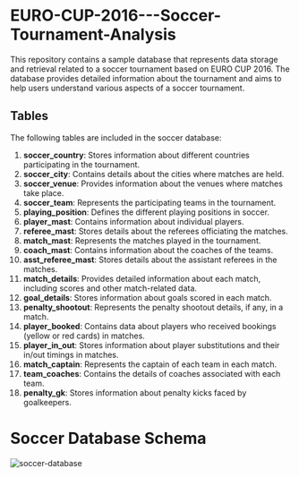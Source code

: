 # EURO-CUP-2016---Soccer-Tournament-Analysis

This repository contains a sample database that represents data storage and retrieval related to a soccer tournament based on EURO CUP 2016. 
The database provides detailed information about the tournament and aims to help users understand various aspects of a soccer tournament.

## Tables

The following tables are included in the soccer database:

1. **soccer_country**: Stores information about different countries participating in the tournament.
2. **soccer_city**: Contains details about the cities where matches are held.
3. **soccer_venue**: Provides information about the venues where matches take place.
4. **soccer_team**: Represents the participating teams in the tournament.
5. **playing_position**: Defines the different playing positions in soccer.
6. **player_mast**: Contains information about individual players.
7. **referee_mast**: Stores details about the referees officiating the matches.
8. **match_mast**: Represents the matches played in the tournament.
9. **coach_mast**: Contains information about the coaches of the teams.
10. **asst_referee_mast**: Stores details about the assistant referees in the matches.
11. **match_details**: Provides detailed information about each match, including scores and other match-related data.
12. **goal_details**: Stores information about goals scored in each match.
13. **penalty_shootout**: Represents the penalty shootout details, if any, in a match.
14. **player_booked**: Contains data about players who received bookings (yellow or red cards) in matches.
15. **player_in_out**: Stores information about player substitutions and their in/out timings in matches.
16. **match_captain**: Represents the captain of each team in each match.
17. **team_coaches**: Contains the details of coaches associated with each team.
18. **penalty_gk**: Stores information about penalty kicks faced by goalkeepers.

# Soccer Database Schema
![soccer-database](https://github.com/jagtapdinesh17/EURO-CUP-2016---Soccer-Tournament-Analysis/assets/119662841/94716fa9-2c14-445e-916c-bb5e371a779e)

